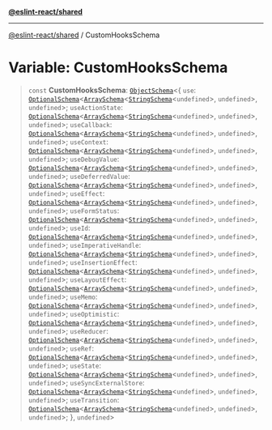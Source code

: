 [**@eslint-react/shared**](../README.md)

***

[@eslint-react/shared](../README.md) / CustomHooksSchema

# Variable: CustomHooksSchema

> `const` **CustomHooksSchema**: [`ObjectSchema`](../-internal-/interfaces/ObjectSchema.md)\<\{ `use`: [`OptionalSchema`](../-internal-/interfaces/OptionalSchema.md)\<[`ArraySchema`](../-internal-/interfaces/ArraySchema.md)\<[`StringSchema`](../-internal-/interfaces/StringSchema.md)\<`undefined`\>, `undefined`\>, `undefined`\>; `useActionState`: [`OptionalSchema`](../-internal-/interfaces/OptionalSchema.md)\<[`ArraySchema`](../-internal-/interfaces/ArraySchema.md)\<[`StringSchema`](../-internal-/interfaces/StringSchema.md)\<`undefined`\>, `undefined`\>, `undefined`\>; `useCallback`: [`OptionalSchema`](../-internal-/interfaces/OptionalSchema.md)\<[`ArraySchema`](../-internal-/interfaces/ArraySchema.md)\<[`StringSchema`](../-internal-/interfaces/StringSchema.md)\<`undefined`\>, `undefined`\>, `undefined`\>; `useContext`: [`OptionalSchema`](../-internal-/interfaces/OptionalSchema.md)\<[`ArraySchema`](../-internal-/interfaces/ArraySchema.md)\<[`StringSchema`](../-internal-/interfaces/StringSchema.md)\<`undefined`\>, `undefined`\>, `undefined`\>; `useDebugValue`: [`OptionalSchema`](../-internal-/interfaces/OptionalSchema.md)\<[`ArraySchema`](../-internal-/interfaces/ArraySchema.md)\<[`StringSchema`](../-internal-/interfaces/StringSchema.md)\<`undefined`\>, `undefined`\>, `undefined`\>; `useDeferredValue`: [`OptionalSchema`](../-internal-/interfaces/OptionalSchema.md)\<[`ArraySchema`](../-internal-/interfaces/ArraySchema.md)\<[`StringSchema`](../-internal-/interfaces/StringSchema.md)\<`undefined`\>, `undefined`\>, `undefined`\>; `useEffect`: [`OptionalSchema`](../-internal-/interfaces/OptionalSchema.md)\<[`ArraySchema`](../-internal-/interfaces/ArraySchema.md)\<[`StringSchema`](../-internal-/interfaces/StringSchema.md)\<`undefined`\>, `undefined`\>, `undefined`\>; `useFormStatus`: [`OptionalSchema`](../-internal-/interfaces/OptionalSchema.md)\<[`ArraySchema`](../-internal-/interfaces/ArraySchema.md)\<[`StringSchema`](../-internal-/interfaces/StringSchema.md)\<`undefined`\>, `undefined`\>, `undefined`\>; `useId`: [`OptionalSchema`](../-internal-/interfaces/OptionalSchema.md)\<[`ArraySchema`](../-internal-/interfaces/ArraySchema.md)\<[`StringSchema`](../-internal-/interfaces/StringSchema.md)\<`undefined`\>, `undefined`\>, `undefined`\>; `useImperativeHandle`: [`OptionalSchema`](../-internal-/interfaces/OptionalSchema.md)\<[`ArraySchema`](../-internal-/interfaces/ArraySchema.md)\<[`StringSchema`](../-internal-/interfaces/StringSchema.md)\<`undefined`\>, `undefined`\>, `undefined`\>; `useInsertionEffect`: [`OptionalSchema`](../-internal-/interfaces/OptionalSchema.md)\<[`ArraySchema`](../-internal-/interfaces/ArraySchema.md)\<[`StringSchema`](../-internal-/interfaces/StringSchema.md)\<`undefined`\>, `undefined`\>, `undefined`\>; `useLayoutEffect`: [`OptionalSchema`](../-internal-/interfaces/OptionalSchema.md)\<[`ArraySchema`](../-internal-/interfaces/ArraySchema.md)\<[`StringSchema`](../-internal-/interfaces/StringSchema.md)\<`undefined`\>, `undefined`\>, `undefined`\>; `useMemo`: [`OptionalSchema`](../-internal-/interfaces/OptionalSchema.md)\<[`ArraySchema`](../-internal-/interfaces/ArraySchema.md)\<[`StringSchema`](../-internal-/interfaces/StringSchema.md)\<`undefined`\>, `undefined`\>, `undefined`\>; `useOptimistic`: [`OptionalSchema`](../-internal-/interfaces/OptionalSchema.md)\<[`ArraySchema`](../-internal-/interfaces/ArraySchema.md)\<[`StringSchema`](../-internal-/interfaces/StringSchema.md)\<`undefined`\>, `undefined`\>, `undefined`\>; `useReducer`: [`OptionalSchema`](../-internal-/interfaces/OptionalSchema.md)\<[`ArraySchema`](../-internal-/interfaces/ArraySchema.md)\<[`StringSchema`](../-internal-/interfaces/StringSchema.md)\<`undefined`\>, `undefined`\>, `undefined`\>; `useRef`: [`OptionalSchema`](../-internal-/interfaces/OptionalSchema.md)\<[`ArraySchema`](../-internal-/interfaces/ArraySchema.md)\<[`StringSchema`](../-internal-/interfaces/StringSchema.md)\<`undefined`\>, `undefined`\>, `undefined`\>; `useState`: [`OptionalSchema`](../-internal-/interfaces/OptionalSchema.md)\<[`ArraySchema`](../-internal-/interfaces/ArraySchema.md)\<[`StringSchema`](../-internal-/interfaces/StringSchema.md)\<`undefined`\>, `undefined`\>, `undefined`\>; `useSyncExternalStore`: [`OptionalSchema`](../-internal-/interfaces/OptionalSchema.md)\<[`ArraySchema`](../-internal-/interfaces/ArraySchema.md)\<[`StringSchema`](../-internal-/interfaces/StringSchema.md)\<`undefined`\>, `undefined`\>, `undefined`\>; `useTransition`: [`OptionalSchema`](../-internal-/interfaces/OptionalSchema.md)\<[`ArraySchema`](../-internal-/interfaces/ArraySchema.md)\<[`StringSchema`](../-internal-/interfaces/StringSchema.md)\<`undefined`\>, `undefined`\>, `undefined`\>; \}, `undefined`\>

